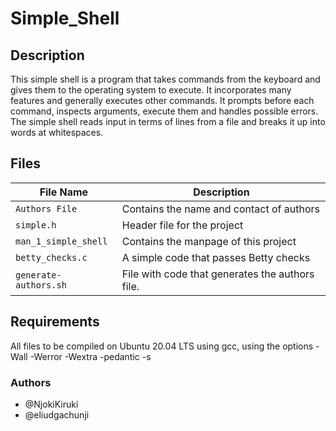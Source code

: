 # Simple_Shell

## Description
This simple shell is a program that takes commands from the keyboard and gives them to the operating system to execute. It incorporates many features and generally executes other commands. It prompts before each command, inspects arguments, execute them and handles possible errors. The simple shell reads input in terms of lines from a file and breaks it up into words at whitespaces.

## Files
File Name  | Description
---------- | -----------
`Authors File` | Contains the name and contact of authors
`simple.h` | Header file for the project
`man_1_simple_shell` | Contains the manpage of this project
`betty_checks.c` | A simple code that passes Betty checks
`generate-authors.sh` | File with code that generates the authors file.

## Requirements
All files to be compiled on Ubuntu 20.04 LTS using gcc, using the options -Wall -Werror -Wextra -pedantic -s


### Authors
- @NjokiKiruki
- @eliudgachunji
